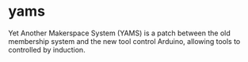 # yams
Yet Another Makerspace System (YAMS) is a patch between the old membership system and the new tool control Arduino, allowing tools to controlled by induction.
